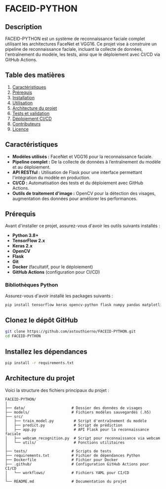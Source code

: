 # FACEID-PYTHON

## Description

FACEID-PYTHON est un système de reconnaissance faciale complet utilisant les architectures FaceNet et VGG16. Ce projet vise à construire un pipeline de reconnaissance faciale, incluant la collecte de données, l'entraînement du modèle, les tests, ainsi que le déploiement avec CI/CD via GitHub Actions.

## Table des matières

1. [Caractéristiques](#caractéristiques)
2. [Prérequis](#prérequis)
3. [Installation](#installation)
4. [Utilisation](#utilisation)
5. [Architecture du projet](#architecture-du-projet)
6. [Tests et validation](#tests-et-validation)
7. [Déploiement CI/CD](#déploiement-cicd)
8. [Contributeurs](#contributeurs)
9. [Licence](#licence)

## Caractéristiques

- **Modèles utilisés :** FaceNet et VGG16 pour la reconnaissance faciale.
- **Pipeline complet :** De la collecte de données à l’entraînement du modèle et au déploiement.
- **API RESTful :** Utilisation de Flask pour une interface permettant l'intégration du modèle en production.
- **CI/CD :** Automatisation des tests et du déploiement avec GitHub Actions.
- **Outils de traitement d'image :** OpenCV pour la détection des visages, augmentation des données pour améliorer les performances.

## Prérequis

Avant d'installer ce projet, assurez-vous d'avoir les outils suivants installés :

- **Python 3.8+**
- **TensorFlow 2.x**
- **Keras 2.x**
- **OpenCV**
- **Flask**
- **Git**
- **Docker** (facultatif, pour le déploiement)
- **GitHub Actions** (configuration pour CI/CD)

### Bibliothèques Python

Assurez-vous d'avoir installé les packages suivants :

```bash
pip install tensorflow keras opencv-python flask numpy pandas matplotlib scikit-learn

```

## Clonez le dépôt GitHub 
```bash
git clone https://github.com/astouthierno/FACEID-PYTHON.git
cd FACEID-PYTHON
```

## Installez les dépendances 

```bash
pip install -r requirements.txt
```

## Architecture du projet

Voici la structure des fichiers principaux du projet :

```plaintext
FACEID-PYTHON/
│
├── data/                     # Dossier des données de visages
├── models/                   # Fichiers modèles sauvegardés (.h5)
├── src/
│   ├── train_model.py         # Script d'entraînement du modèle
│   ├── predict.py             # Script de prédiction
│   ├── app.py                 # API Flask pour la reconnaissance faciale
│   ├── webcam_recognition.py  # Script pour reconnaissance via webcam
│   └── utils/                 # Fonctions utilitaires
│
├── tests/                    # Scripts de tests
├── requirements.txt          # Fichier de dépendances Python
├── Dockerfile                # Fichier pour Docker
├── .github/                  # Configuration GitHub Actions pour CI/CD
│   └── workflows/            # Fichiers YAML pour CI/CD
│
└── README.md                 # Documentation du projet
